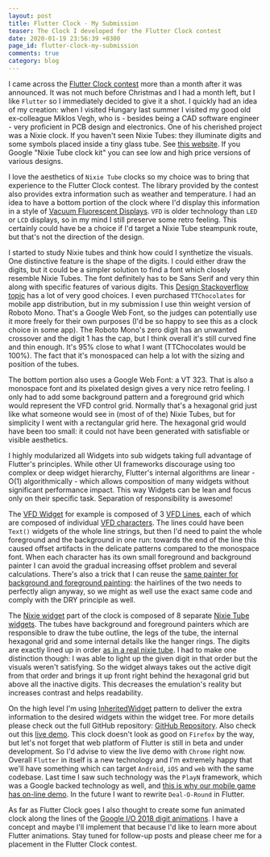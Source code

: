 ```yaml
---
layout: post
title: Flutter Clock - My Submission
teaser: The Clock I developed for the Flutter Clock contest
date: 2020-01-19 23:56:39 +0300
page_id: flutter-clock-my-submission
comments: true
category: blog
---
```

I came across the [Flutter Clock contest](https://flutter.dev/clock) more than a month after it was announced. It was not much before Christmas and I had a month left, but I like `Flutter` so I immediately decided to give it a shot. I quickly had an idea of my creation: when I visited Hungary last summer I visited my good old ex-colleague Miklos Vegh, who is - besides being a CAD software engineer - very proficient in PCB design and electronics. One of his cherished project was a Nixie clock. If you haven't seen Nixie Tubes: they illuminate digits and some symbols placed inside a tiny glass tube. See [this website](http://danyk.cz/digitrony_en.html). If you Google "Nixie Tube clock kit" you can see low and high price versions of various designs.

I love the aesthetics of `Nixie Tube` clocks so my choice was to bring that experience to the Flutter Clock contest. The library provided by the contest also provides extra information such as weather and temperature. I had an idea to have a bottom portion of the clock where I'd display this information in a style of [Vacuum Fluorescent Displays](https://en.wikipedia.org/wiki/Vacuum_fluorescent_display). `VFD` is older technology than `LED` or `LCD` displays, so in my mind I still preserve some retro feeling. This certainly could have be a choice if I'd target a Nixie Tube steampunk route, but that's not the direction of the design.

I started to study Nixie tubes and think how could I synthetize the visuals. One distinctive feature is the shape of the digits. I could either draw the digits, but it could be a simpler solution to find a font which closely resemble Nixie Tubes. The font definitely has to be Sans Serif and very thin along with specific features of various digits. This [Design Stackoverflow topic](https://graphicdesign.stackexchange.com/questions/132163/which-fonts-digits-resemble-nixie-tube-digits) has a lot of very good choices. I even purchased `TTChocolates` for mobile app distribution, but in my submission I use thin weight version of Roboto Mono. That's a Google Web Font, so the judges can potentially use it more freely for their own purposes (I'd be so happy to see this as a clock choice in some app). The Roboto Mono's zero digit has an unwanted crossover and the digit 1 has the cap, but I think overall it's still curved fine and thin enough. It's 95% close to what I want (TTChocolates would be 100%). The fact that it's monospaced can help a lot with the sizing and position of the tubes.

The bottom portion also uses a Google Web Font: a VT 323. That is also a monospace font and its pixelated design gives a very nice retro feeling. I only had to add some background pattern and a foreground grid which would represent the VFD control grid. Normally that's a hexagonal grid just like what someone would see in (most of of the) Nixie Tubes, but for simplicity I went with a rectangular grid here. The hexagonal grid would have been too small: it could not have been generated with satisfiable or visible aesthetics.

I highly modularized all Widgets into sub widgets taking full advantage of Flutter's principles. While other UI frameworks discourage using too complex or deep widget hierarchy, Flutter's internal algorithms are linear - O(1) algorithmically - which allows composition of many widgets without significant performance impact. This way Widgets can be lean and focus only on their specific task. Separation of responsibility is awesome!

The [VFD Widget](https://github.com/CsabaConsulting/flutter_clock/blob/master/nixie_clock/lib/vfd_assembly/vfd_assembly.dart) for example is composed of 3 [VFD Lines](https://github.com/CsabaConsulting/flutter_clock/blob/master/nixie_clock/lib/vfd_assembly/vfd_line.dart), each of which are composed of individual [VFD characters](https://github.com/CsabaConsulting/flutter_clock/blob/master/nixie_clock/lib/vfd_assembly/vfd_character.dart). The lines could have been `Text()` widgets of the whole line strings, but then I'd need to paint the whole foreground and the background in one run: towards the end of the line this caused offset artifacts in the delicate patterns compared to the monospace font. When each character has its own small foreground and background painter I can avoid the gradual increasing offset problem and several calculations. There's also a trick that I can reuse the [same painter for background and foreground painting](https://github.com/CsabaConsulting/flutter_clock/blob/master/nixie_clock/lib/vfd_assembly/vfd_painter.dart): the hairlines of the two needs to perfectly align anyway, so we might as well use the exact same code and comply with the DRY principle as well.

The [Nixie widget](https://github.com/CsabaConsulting/flutter_clock/blob/master/nixie_clock/lib/nixie_assembly/nixie_assembly.dart) part of the clock is composed of 8 separate [Nixie Tube widgets](https://github.com/CsabaConsulting/flutter_clock/blob/master/nixie_clock/lib/nixie_assembly/nixie_tube.dart). The tubes have background and foreground painters which are responsible to draw the tube outline, the legs of the tube, the internal hexagonal grid and some internal details like the hanger rings. The digits are exactly lined up in order [as in a real nixie tube](https://github.com/CsabaConsulting/flutter_clock/blob/master/nixie_clock/lib/nixie_assembly/nixie_tube.dart#L19). I had to make one distinction though: I was able to light up the given digit in that order but the visuals weren't satisfying. So the widget always takes out the active digit from that order and brings it up front right behind the hexagonal grid but above all the inactive digits. This decreases the emulation's reality but increases contrast and helps readability.

On the high level I'm using [InheritedWidget](https://github.com/CsabaConsulting/flutter_clock/blob/master/nixie_clock/lib/nixie_vfd_clock.dart) pattern to deliver the extra information to the desired widgets within the widget tree. For more details please check out the full GitHub repository: [GitHub Repository](https://github.com/CsabaConsulting/flutter_clock/tree/master). Also check out this [live demo](https://csabaconsulting.github.io/flutter_clock). This clock doesn't look as good on `Firefox` by the way, but let's not forget that web platform of Flutter is still in beta and under development. So I'd advise to view the live demo with `Chrome` right now. Overall `Flutter` in itself is a new technology and I'm extremely happy that we'll have something which can target `Android`, `iOS` and `web` with the same codebase. Last time I saw such technology was the `PlayN` framework, which was a Google backed technology as well, and [this is why our mobile game has on-line demo](https://mrcsabatoth.github.io/DealORoundWebsite/game/). In the future I want to rewrite `Deal-O-Round` in Flutter.

As far as Flutter Clock goes I also thought to create some fun animated clock along the lines of the [Google I/O 2018 digit animations](https://qu6oa42ax6a2pyq2c11ozwvm-wpengine.netdna-ssl.com/wp-content/uploads/2018/05/google-io-recab.gif). I have a concept and maybe I'll implement that because I'd like to learn more about Flutter animations. Stay tuned for follow-up posts and please cheer me for a placement in the Flutter Clock contest.
